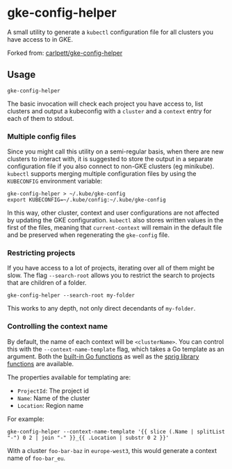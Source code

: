 # gke-config-helper

A small utility to generate a `kubectl` configuration file for all clusters you have access to in GKE.

Forked from: [carlpett/gke-config-helper](https://github.com/carlpett/gke-config-helper)

## Usage

```shell
gke-config-helper
```

The basic invocation will check each project you have access to, list clusters and output a kubeconfig with a `cluster` and a `context` entry for each of them to stdout.

### Multiple config files

Since you might call this utility on a semi-regular basis, when there are new clusters to interact with, it is suggested to store the output in a separate configuration file if you also connect to non-GKE clusters (eg minikube). `kubectl` supports merging multiple configuration files by using the `KUBECONFIG` environment variable:

```shell
gke-config-helper > ~/.kube/gke-config
export KUBECONFIG=~/.kube/config:~/.kube/gke-config
```

In this way, other cluster, context and user configurations are not affected by updating the GKE configuration. `kubectl` also stores written values in the first of the files, meaning that `current-context` will remain in the default file and be preserved when regenerating the `gke-config` file.

### Restricting projects

If you have access to a lot of projects, iterating over all of them might be slow. The flag `--search-root` allows you to restrict the search to projects that are children of a folder.

```shell
gke-config-helper --search-root my-folder
```

This works to any depth, not only direct decendants of `my-folder`.

### Controlling the context name

By default, the name of each context will be `<clusterName>`. You can control this with the `--context-name-template` flag, which takes a Go template as an argument. Both the [built-in Go functions](https://pkg.go.dev/text/template#hdr-Functions) as well as the [sprig library functions](https://masterminds.github.io/sprig/) are available.

The properties available for templating are:

- `ProjectId`: The project id
- `Name`: Name of the cluster
- `Location`: Region name

For example:

```shell
gke-config-helper --context-name-template '{{ slice (.Name | splitList "-") 0 2 | join "-" }}_{{ .Location | substr 0 2 }}'
```

With a cluster `foo-bar-baz` in `europe-west3`, this would generate a context name of `foo-bar_eu`.
